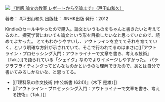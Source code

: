 ![](https://gyazo.com/88206435754591814d81d319ea8cf008.jpg)
[『新版 論文の教室 レポートから卒論まで』（戸田山和久）](https://amzn.to/483JJAp)

著者： #戸田山和久 
出版社： #NHK出版 
発行：2012

Kindleのセール中やったので購入。論文というものをちゃんと書きたいと考えてるのと、探究学習においても論文という形を目指したいなと思っていたので、読めてよかった。
とてもわかりやすいし、アウトラインを立ててそれを育てていく、という明確な方針が示されていて、そこで行われてるのはまさに[[『アウトライン・プロセッシング入門：アウトライナーで文章を書き、考える技術』（Tak.）]]で語られている「シェイク」なのでよりイメージしやすかった。
パラグラフライティングってどんなものかというのも理解できたので、あとは自分で書いてみるしかないな、と思ってる。

- [[『理科系の作文技術 (中公新書 (624))』（木下 是雄）]]
- [[『アウトライン・プロセッシング入門：アウトライナーで文章を書き、考える技術』（Tak.）]]